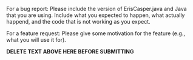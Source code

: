 
For a bug report:
Please include the version of ErisCasper.java and Java that you are using.
Include what you expected to happen, what actually happend, and the code that is not working as you expect.

For a feature request:
Please give some motivation for the feature (e.g., what you will use it for).

**DELETE TEXT ABOVE HERE BEFORE SUBMITTING**
